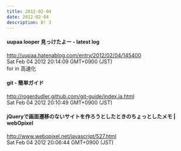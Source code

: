 ```yaml
---
title: 2012-02-04
date: 2012-02-04
description: B! 3
---
```


#### uupaa looper 見っけたよー - latest log
http://uupaa.hatenablog.com/entry/2012/02/04/145400<br>
Sat Feb 04 2012 20:14:09 GMT+0900 (JST)<br>
for in 高速化


#### git - 簡単ガイド
http://rogerdudler.github.com/git-guide/index.ja.html<br>
Sat Feb 04 2012 20:10:49 GMT+0900 (JST)<br>


#### jQueryで画面遷移のないサイトを作ろうとしたときのちょっとしたメモ | webOpixel
http://www.webopixel.net/javascript/527.html<br>
Sat Feb 04 2012 20:06:44 GMT+0900 (JST)<br>


